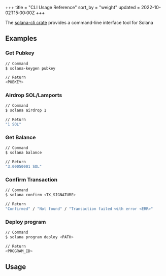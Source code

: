 +++
title = "CLI Usage Reference"
sort_by = "weight"
updated = 2022-10-02T15:00:00Z
+++

The [solana-cli crate](https://crates.io/crates/solana-cli) provides a command-line interface tool for Solana

## Examples

### Get Pubkey

```bash
// Command
$ solana-keygen pubkey

// Return
<PUBKEY>
```

### Airdrop SOL/Lamports

```bash
// Command
$ solana airdrop 1

// Return
"1 SOL"
```

### Get Balance

```bash
// Command
$ solana balance

// Return
"3.00050001 SOL"
```

### Confirm Transaction

```bash
// Command
$ solana confirm <TX_SIGNATURE>

// Return
"Confirmed" / "Not found" / "Transaction failed with error <ERR>"
```

### Deploy program

```bash
// Command
$ solana program deploy <PATH>

// Return
<PROGRAM_ID>
```

## Usage
